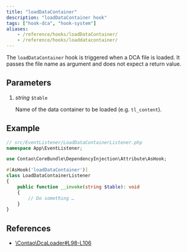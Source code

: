 ```yaml
---
title: "loadDataContainer"
description: "loadDataContainer hook"
tags: ["hook-dca", "hook-system"]
aliases:
    - /reference/hooks/loadDataContainer/
    - /reference/hooks/loaddatacontainer/
---
```



The `loadDataContainer` hook is triggered when a DCA file is loaded. It passes
the file name as argument and does not expect a return value.


## Parameters

1. *string* `$table`

    Name of the data container to be loaded (e.g. `tl_content`).


## Example

```php
// src/EventListener/LoadDataContainerListener.php
namespace App\EventListener;

use Contao\CoreBundle\DependencyInjection\Attribute\AsHook;

#[AsHook('loadDataContainer')]
class LoadDataContainerListener
{
    public function __invoke(string $table): void
    {
        // Do something …
    }
}
```


## References

* [\Contao\DcaLoader#L98-L106](https://github.com/contao/contao/blob/4.7.6/core-bundle/src/Resources/contao/library/Contao/DcaLoader.php#L98-L106)
